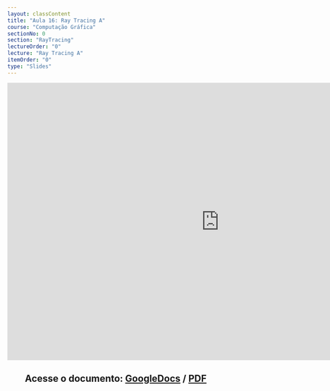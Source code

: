 ```yaml
---
layout: classContent
title: "Aula 16: Ray Tracing A"
course: "Computação Gráfica"
sectionNo: 0
section: "RayTracing"
lectureOrder: "0"
lecture: "Ray Tracing A"
itemOrder: "0"
type: "Slides"
---
```


<iframe src="https://docs.google.com/presentation/d/e/2PACX-1vTXjXbs9MEeIPFu2Spmctfk1jL9277Q1W9BRcvUGxuLkXXQtn36ZSOYLEg2OkkMiEmJN_cAZo3T4umm/embed?start=false&loop=false&delayms=3000" frameborder="0" width="960" height="629" allowfullscreen="true" mozallowfullscreen="true" webkitallowfullscreen="true"></iframe>

## &nbsp;&nbsp;&nbsp;&nbsp;&nbsp;&nbsp;&nbsp;&nbsp;Acesse o documento: [GoogleDocs](https://docs.google.com/presentation/d/1Sx-5hTzoagte9lvhtKFfNatdnDoz7MilmIc7cxzc_NM/preview?rm=minimal&usp=sharing) / [PDF]()
